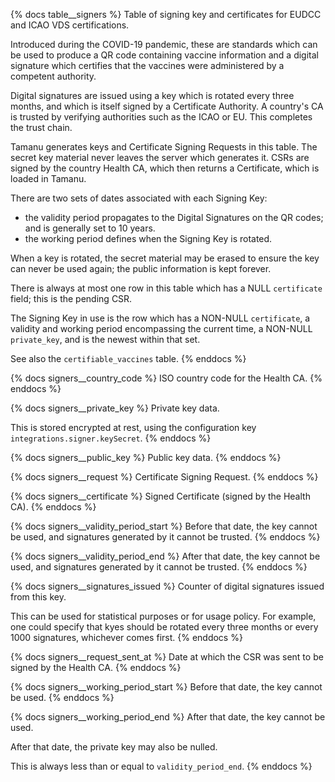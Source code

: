 {% docs table__signers %}
Table of signing key and certificates for EUDCC and ICAO VDS certifications.

Introduced during the COVID-19 pandemic, these are standards which can be
used to produce a QR code containing vaccine information and a digital signature
which certifies that the vaccines were administered by a competent authority.

Digital signatures are issued using a key which is rotated every three months,
and which is itself signed by a Certificate Authority. A country's CA is trusted
by verifying authorities such as the ICAO or EU. This completes the trust chain.

Tamanu generates keys and Certificate Signing Requests in this table. The secret
key material never leaves the server which generates it. CSRs are signed by the
country Health CA, which then returns a Certificate, which is loaded in Tamanu.

There are two sets of dates associated with each Signing Key:
- the validity period propagates to the Digital Signatures on the QR codes; and
  is generally set to 10 years.
- the working period defines when the Signing Key is rotated.

When a key is rotated, the secret material may be erased to ensure the key can
never be used again; the public information is kept forever.

There is always at most one row in this table which has a NULL `certificate`
field; this is the pending CSR.

The Signing Key in use is the row which has a NON-NULL `certificate`, a validity
and working period encompassing the current time, a NON-NULL `private_key`, and
is the newest within that set.

See also the `certifiable_vaccines` table.
{% enddocs %}

{% docs signers__country_code %}
ISO country code for the Health CA.
{% enddocs %}

{% docs signers__private_key %}
Private key data.

This is stored encrypted at rest, using the configuration key `integrations.signer.keySecret`.
{% enddocs %}

{% docs signers__public_key %}
Public key data.
{% enddocs %}

{% docs signers__request %}
Certificate Signing Request.
{% enddocs %}

{% docs signers__certificate %}
Signed Certificate (signed by the Health CA).
{% enddocs %}

{% docs signers__validity_period_start %}
Before that date, the key cannot be used, and signatures generated by it cannot be trusted.
{% enddocs %}

{% docs signers__validity_period_end %}
After that date, the key cannot be used, and signatures generated by it cannot be trusted.
{% enddocs %}

{% docs signers__signatures_issued %}
Counter of digital signatures issued from this key.

This can be used for statistical purposes or for usage policy. For example, one
could specify that kyes should be rotated every three months or every 1000
signatures, whichever comes first.
{% enddocs %}

{% docs signers__request_sent_at %}
Date at which the CSR was sent to be signed by the Health CA.
{% enddocs %}

{% docs signers__working_period_start %}
Before that date, the key cannot be used.
{% enddocs %}

{% docs signers__working_period_end %}
After that date, the key cannot be used.

After that date, the private key may also be nulled.

This is always less than or equal to `validity_period_end`.
{% enddocs %}
